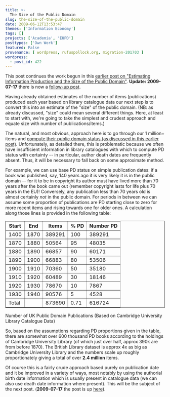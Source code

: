```yaml
---
title: >-
  The Size of the Public Domain
slug: the-size-of-the-public-domain
date: 2009-06-12T13:53:47
themes: ['Information Economy']
tags: []
projects: ['Academia', 'EUPD']
posttypes: ['Own Work']
featured: False
provenance: [ wordpress, rufuspollock.org, migration-201703 ]
wordpress:
  - post_id: 422
---
```


This post continues the work begun in this [earlier post on "Estimating Information Production and the Size of the Public Domain"][infoprod]. **Update: 2009-07-17** there is now a [follow-up post](/2009/06/12/the-size-of-the-public-domain-ii).

[infoprod]:http://www.rufuspollock.org/2009/06/09/estimating-information-production-and-the-size-of-the-public-domain/

Having already obtained estimates of the number of items (publications) produced each year based on library catalogue data our next step is to convert this into an estimate of the "size" of the public domain. (NB: as already discussed, "size" could mean several different things. Here, at least to start with, we're going to take the simplest and crudest approach and equate size with number of publications/items.)

The natural, and most obvious, approach here is to go through our 1 million+ items and [compute their public domain status (as discussed in this earlier post)][compute]. Unfortunately, as detailed there, this is problematic because we often have insufficient information in library catalogues with which to compute PD status with certainty -- in particular, author death dates are frequently absent. Thus, it will be necessary to fall back on some approximate method.

[compute]:http://www.rufuspollock.org/2009/03/12/computing-copyright-or-public-domain-status-of-cultural-works/

For example, we can use base PD status on simple publication dates: if a book was published, say, 140 years ago it is very likely it is in the public domain -- for it to be in copyright its author must have lived more than 70 years after the book came out (remember copyright lasts for life plus 70 years in the EU)! Conversely, any publication less than 70 years old is almost certainly *not* in the public domain. For periods in between we can assume some proportion of publications are PD starting close to zero for more recent items and rising towards one for older ones. A calculation along those lines is provided in the following table:

<table class="data" border="1"><thead><tr><th>Start</th><th>End</th><th>Items</th><th>% PD</th><th>Number PD</th></tr></thead>
<tbody>
<tr><td>1400</td><td>1870</td><td>389291</td><td>100</td><td>389291</td></tr>
<tr><td>1870</td><td>1880</td><td>50564</td><td>95</td><td>48035</td></tr>
<tr><td>1880</td><td>1890</td><td>66857</td><td>90</td><td>60171</td></tr>
<tr><td>1890</td><td>1900</td><td>66883</td><td>80</td><td>53506</td></tr>
<tr><td>1900</td><td>1910</td><td>70360</td><td>50</td><td>35180</td></tr>
<tr><td>1910</td><td>1920</td><td>60489</td><td>30</td><td>18146</td></tr>
<tr><td>1920</td><td>1930</td><td>78670</td><td>10</td><td>7867</td></tr>
<tr><td>1930</td><td>1940</td><td>90576</td><td>5</td><td>4528</td></tr>
<tr><td>Total</td><td></td><td>873690</td><td>0.71</td><td>616724</td></tr>
</tbody>
</table>
<p class="caption">Number of UK Public Domain Publications (Based on Cambridge University Library Catalogue Data)</caption>

So, based on the assumptions regarding PD proportions given in the table, there are somewhat over 600 thousand PD books according to the holdings of Cambridge University Library (of which just over half, approx 390k are from before 1870). The British Library dataset is approx 4x as big as Cambridge University Library and the numbers scale up roughly proportionately giving a total of over **2.4 million** items.

Of course this is a fairly crude approach based purely on publication date and it be improved in a variety of ways, most notably by using the authorial birth date information which is usually present in catalogue data (we can also use death date information where present). This will be the subject of the next post. (**2009-07-17** the post is up [here](/2009/06/12/the-size-of-the-public-domain-ii)).


